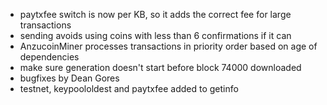 * paytxfee switch is now per KB, so it adds the correct fee for large transactions
* sending avoids using coins with less than 6 confirmations if it can
* AnzucoinMiner processes transactions in priority order based on age of dependencies
* make sure generation doesn't start before block 74000 downloaded
* bugfixes by Dean Gores
* testnet, keypoololdest and paytxfee added to getinfo
